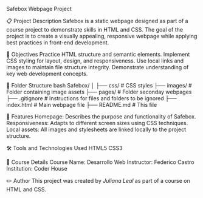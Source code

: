 Safebox Webpage Project

📋 Project Description
Safebox is a static webpage designed as part of a course project to demonstrate skills in HTML and CSS. The goal of the project is to create a visually appealing, responsive webpage while applying best practices in front-end development.

🎯 Objectives
Practice HTML structure and semantic elements.
Implement CSS styling for layout, design, and responsiveness.
Use local links and images to maintain file structure integrity.
Demonstrate understanding of key web development concepts.

📁 Folder Structure
bash
Safebox/
│
├── css/              # CSS styles
├── images/           # Folder containing image assets
├── pages/            # Folder seconday webpages
├── .gitignore        # Instructions for files and folders to be ignored
├── index.html        # Main webpage file
├── README.md         # This file


🌟 Features
Homepage: Describes the purpose and functionality of Safebox.
Responsiveness: Adapts to different screen sizes using CSS techniques.
Local assets: All images and stylesheets are linked locally to the project structure.


🛠️ Tools and Technologies Used
HTML5
CSS3

📌 Course Details
Course Name: Desarrollo Web
Instructor: Federico Castro
Institution: Coder House

✏️ Author
This project was created by *Juliana Leal* as part of a course on HTML and CSS.
